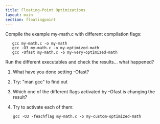 ```yaml
---
title: Floating-Point Optimizations
layout: main
section: floatingpoint
---
```


Compile the example my-math.c with different compilation flags:

       gcc my-math.c -o my-math
       gcc -O3 my-math.c -o my-optimized-math
       gcc -Ofast my-math.c -o my-very-optimized-math

Run the different executables and check the results... what happened?

1. What have you done setting -Ofast? 
2. Try: "man gcc" to find out
3. Which one of the different flags activated by -Ofast is changing the result?
4. Try to activate each of them:

       gcc -O3 -feachflag my-math.c -o my-custom-optimized-math
